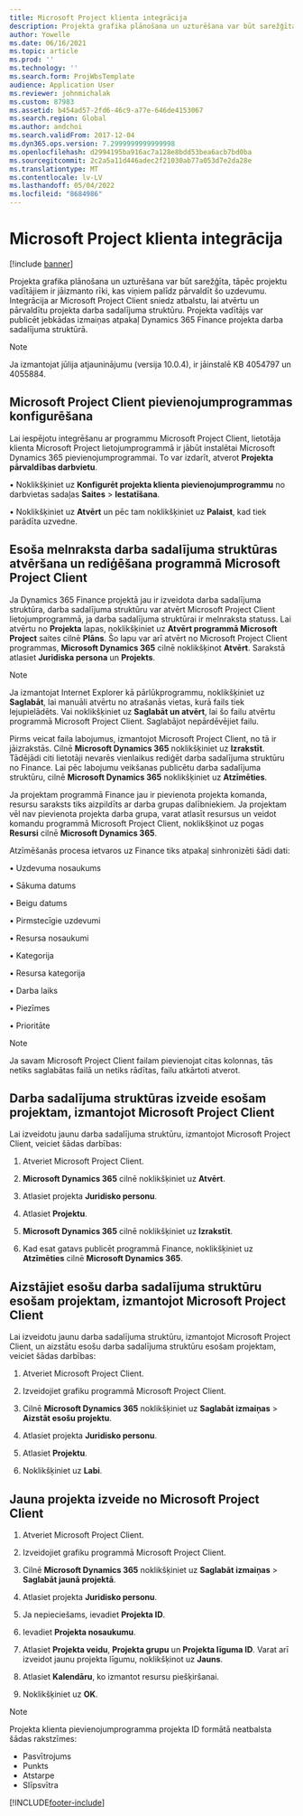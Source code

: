 ```yaml
---
title: Microsoft Project klienta integrācija
description: Projekta grafika plānošana un uzturēšana var būt sarežģīta, tāpēc projektu vadītājiem ir jāizmanto rīki, kas viņiem palīdz pārvaldīt šo uzdevumu. Integrācija ar Microsoft Project Client sniedz atbalstu, lai atvērtu un pārvaldītu projekta darba sadalījuma struktūru.
author: Yowelle
ms.date: 06/16/2021
ms.topic: article
ms.prod: ''
ms.technology: ''
ms.search.form: ProjWbsTemplate
audience: Application User
ms.reviewer: johnmichalak
ms.custom: 87983
ms.assetid: b454ad57-2fd6-46c9-a77e-646de4153067
ms.search.region: Global
ms.author: andchoi
ms.search.validFrom: 2017-12-04
ms.dyn365.ops.version: 7.2999999999999998
ms.openlocfilehash: d2994195ba916ac7a128e8bdd53bea6acb7bd0ba
ms.sourcegitcommit: 2c2a5a11d446adec2f21030ab77a053d7e2da28e
ms.translationtype: MT
ms.contentlocale: lv-LV
ms.lasthandoff: 05/04/2022
ms.locfileid: "8684986"
---
```

# <a name="microsoft-project-client-integration"></a>Microsoft Project klienta integrācija

[!include [banner](../includes/banner.md)]

Projekta grafika plānošana un uzturēšana var būt sarežģīta, tāpēc projektu vadītājiem ir jāizmanto rīki, kas viņiem palīdz pārvaldīt šo uzdevumu. Integrācija ar Microsoft Project Client sniedz atbalstu, lai atvērtu un pārvaldītu projekta darba sadalījuma struktūru. Projekta vadītājs var publicēt jebkādas izmaiņas atpakaļ Dynamics 365 Finance projekta darba sadalījuma struktūrā.

> [!NOTE]
> Ja izmantojat jūlija atjauninājumu (versija 10.0.4), ir jāinstalē KB 4054797 un 4055884.

## <a name="configure-the-microsoft-project-client-add-in"></a>Microsoft Project Client pievienojumprogrammas konfigurēšana
Lai iespējotu integrēšanu ar programmu Microsoft Project Client, lietotāja klienta Microsoft Project lietojumprogrammā ir jābūt instalētai Microsoft Dynamics 365 pievienojumprogrammai. To var izdarīt, atverot **Projekta pārvaldības darbvietu**.

•  Noklikšķiniet uz **Konfigurēt projekta klienta pievienojumprogrammu** no darbvietas sadaļas **Saites** > **Iestatīšana**.

•  Noklikšķiniet uz **Atvērt** un pēc tam noklikšķiniet uz **Palaist**, kad tiek parādīta uzvedne.

## <a name="open-and-edit-an-existing-draft-work-breakdown-structure-in-microsoft-project-client"></a>Esoša melnraksta darba sadalījuma struktūras atvēršana un rediģēšana programmā Microsoft Project Client
Ja Dynamics 365 Finance projektā jau ir izveidota darba sadalījuma struktūra, darba sadalījuma struktūru var atvērt Microsoft Project Client lietojumprogrammā, ja darba sadalījuma struktūrai ir melnraksta statuss. Lai atvērtu no **Projekta** lapas, noklikšķiniet uz **Atvērt programmā Microsoft Project** saites cilnē **Plāns**. Šo lapu var arī atvērt no Microsoft Project Client programmas, **Microsoft Dynamics 365** cilnē noklikšķinot **Atvērt**. Sarakstā atlasiet **Juridiska persona** un **Projekts**.

> [!NOTE]
> Ja izmantojat Internet Explorer kā pārlūkprogrammu, noklikšķiniet uz **Saglabāt**, lai manuāli atvērtu no atrašanās vietas, kurā fails tiek lejupielādēts. Vai noklikšķiniet uz **Saglabāt un atvērt**, lai šo failu atvērtu programmā Microsoft Project Client. Saglabājot nepārdēvējiet failu.

Pirms veicat faila labojumus, izmantojot Microsoft Project Client, no tā ir jāizrakstās. Cilnē  **Microsoft Dynamics 365** noklikšķiniet uz **Izrakstīt**. Tādējādi citi lietotāji nevarēs vienlaikus rediģēt darba sadalījuma struktūru no Finance. Lai pēc labojumu veikšanas publicētu darba sadalījuma struktūru, cilnē **Microsoft Dynamics 365** noklikšķiniet uz **Atzīmēties**.

Ja projektam programmā Finance jau ir pievienota projekta komanda, resursu saraksts tiks aizpildīts ar darba grupas dalībniekiem. Ja projektam vēl nav pievienota projekta darba grupa, varat atlasīt resursus un veidot komandu programmā Microsoft Project Client, noklikšķinot uz pogas **Resursi** cilnē **Microsoft Dynamics 365**. 

Atzīmēšanās procesa ietvaros uz Finance tiks atpakaļ sinhronizēti šādi dati:

•   Uzdevuma nosaukums

•   Sākuma datums

•   Beigu datums

•   Pirmstecīgie uzdevumi

•   Resursa nosaukumi

•   Kategorija

•   Resursa kategorija

•   Darba laiks

•   Piezīmes

•   Prioritāte

> [!NOTE]
> Ja savam Microsoft Project Client failam pievienojat citas kolonnas, tās netiks saglabātas failā un netiks rādītas, failu atkārtoti atverot.

## <a name="create-the-work-breakdown-structure-for-an-existing-project-using-microsoft-project-client"></a>Darba sadalījuma struktūras izveide esošam projektam, izmantojot Microsoft Project Client
Lai izveidotu jaunu darba sadalījuma struktūru, izmantojot Microsoft Project Client, veiciet šādas darbības:


1.  Atveriet Microsoft Project Client.

2.  **Microsoft Dynamics 365** cilnē noklikšķiniet uz **Atvērt**.

3.  Atlasiet projekta **Juridisko personu**.

4.  Atlasiet **Projektu**.

5.  **Microsoft Dynamics 365** cilnē noklikšķiniet uz **Izrakstīt**.

6.  Kad esat gatavs publicēt programmā Finance, noklikšķiniet uz **Atzīmēties** cilnē **Microsoft Dynamics 365**.

## <a name="replace-the-existing-work-breakdown-structure-for-an-existing-project-using-microsoft-project-client"></a>Aizstājiet esošu darba sadalījuma struktūru esošam projektam, izmantojot Microsoft Project Client
Lai izveidotu jaunu darba sadalījuma struktūru, izmantojot Microsoft Project Client, un aizstātu esošu darba sadalījuma struktūru esošam projektam, veiciet šādas darbības:

1.  Atveriet Microsoft Project Client.

2.  Izveidojiet grafiku programmā Microsoft Project Client.

3.  Cilnē **Microsoft Dynamics 365** noklikšķiniet uz **Saglabāt izmaiņas** > **Aizstāt esošu projektu**.

4.  Atlasiet projekta **Juridisko personu**.

5.  Atlasiet **Projektu**.

6.  Noklikšķiniet uz **Labi**.

## <a name="create-a-new-project-from-within-microsoft-project-client"></a>Jauna projekta izveide no Microsoft Project Client


1.  Atveriet Microsoft Project Client.

2.  Izveidojiet grafiku programmā Microsoft Project Client.

3.  Cilnē **Microsoft Dynamics 365** noklikšķiniet uz **Saglabāt izmaiņas** > **Saglabāt jaunā projektā**.

4.  Atlasiet projekta **Juridisko personu**.

5.  Ja nepieciešams, ievadiet **Projekta ID**.

6.  Ievadiet **Projekta nosaukumu**.

7.  Atlasiet **Projekta veidu**, **Projekta grupu** un **Projekta līguma ID**. Varat arī izveidot jaunu projekta līgumu, noklikšķinot uz **Jauns**.

8.  Atlasiet **Kalendāru**, ko izmantot resursu piešķiršanai.

11. Noklikšķiniet uz **OK**.

> [!NOTE]
> Projekta klienta pievienojumprogramma projekta ID formātā neatbalsta šādas rakstzīmes:
> 
>   - Pasvītrojums
>   - Punkts
>   - Atstarpe
>   - Slīpsvītra

[!INCLUDE[footer-include](../includes/footer-banner.md)]
